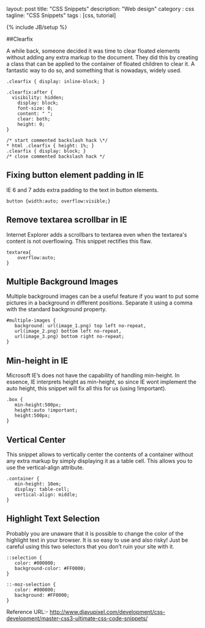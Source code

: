 layout: post
title: "CSS Snippets"
description: "Web design"
category : css
tagline: "CSS Snippets"
tags : [css, tutorial]


{% include JB/setup %}


##Clearfix

A while back, someone decided it was time to clear floated elements without adding any extra markup to the document. They did this by creating a class that can be applied to the container of floated children to clear it. A fantastic way to do so, and something that is nowadays, widely used.


	.clearfix { display: inline-block; }

	.clearfix:after {
	  visibility: hidden;
		display: block;
		font-size: 0;
		content: " ";
		clear: both;
		height: 0;
	}

	/* start commented backslash hack \*/
	* html .clearfix { height: 1%; }
	.clearfix { display: block; }
	/* close commented backslash hack */

## Fixing button element padding in IE

IE 6 and 7 adds extra padding to the text in button elements.

	button {width:auto; overflow:visible;}
	
## Remove textarea scrollbar in IE

Internet Explorer adds a scrollbars to textarea even when the textarea's content is not overflowing. This snippet rectifies this flaw.

	textarea{
		overflow:auto;
	}
## Multiple Background Images

Multiple background images can be a useful feature if you want to put some pictures in a background in different positions. Separate it using a comma with the standard background property.


	#multiple-images {
	   background: url(image_1.png) top left no-repeat,
	   url(image_2.png) bottom left no-repeat,
	   url(image_3.png) bottom right no-repeat;
	}
## Min-height in IE

Microsoft IE’s does not have the capability of handling min-height. In essence, IE interprets height as min-height, so since IE wont implement the auto height, this snippet will fix all this for us (using !important).


	.box {
	   min-height:500px;
	   height:auto !important;
	   height:500px;
	}
	
## Vertical Center

This snippet allows to vertically center the contents of a container without any extra markup by simply displaying it as a table cell. This allows you to use the vertical-align attribute.


	.container {
	   min-height: 10em;
	   display: table-cell;
	   vertical-align: middle;
	}
## Highlight Text Selection

Probably you are unaware that it is possible to change the color of the highlight text in your browser. It is so easy to use and also risky! Just be careful using this two selectors that you don’t ruin your site with it.


	::selection {
	   color: #000000;
	   background-color: #FF0000;
	}

	::-moz-selection {
	   color: #000000;
	   background: #FF0000;
	}
	
Reference URL:- 
<a href="#">http://www.djavupixel.com/development/css-development/master-css3-ultimate-css-code-snippets/</a>
